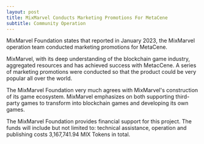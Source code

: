 ```yaml
---
layout: post
title: MixMarvel Conducts Marketing Promotions For MetaCene
subtitle: Community Operation 
---
```


MixMarvel Foundation states that reported in January 2023, the MixMarvel operation team conducted marketing promotions for MetaCene. 

MixMarvel, with its deep understanding of the blockchain game industry, aggregated resources and has achieved success with MetacCene.  A series of marketing promotions were conducted so that the product could be very popular all over the world. 

The MixMarvel Foundation very much agrees with MixMarvel's construction of its game ecosystem. MixMarvel emphasizes on both supporting third-party games to transform into blockchain games and developing its own games. 

The MixMarvel Foundation provides financial support for this project. The funds will include but not limited to: technical assistance, operation and publishing costs 3,167,741.94 MIX Tokens in total. 